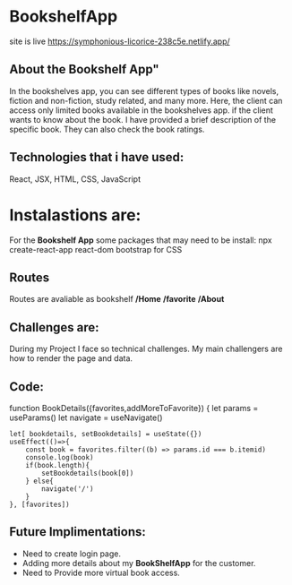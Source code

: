 # BookshelfApp
site is live https://symphonious-licorice-238c5e.netlify.app/
## About the Bookshelf App"
In the bookshelves app, you can see different types of books like novels, fiction and non-fiction, study related, and many more. Here, the client can access only limited books available in the bookshelves app. if the client wants to know about the book. I have provided a brief description of the specific book. They can also check the book ratings.

## Technologies that i have used:
React,  JSX, HTML, CSS, JavaScript 

# Instalastions are:
For the **Bookshelf App** some packages that may need to be install:
npx create-react-app
react-dom
bootstrap for CSS
## Routes
Routes are avaliable as bookshelf
**/Home**
**/favorite**
**/About**
## Challenges are:
During my Project I face so technical challenges. My main challengers are how to render the page and data.
## Code:
function BookDetails({favorites,addMoreToFavorite}) {
    let params = useParams()
    let navigate = useNavigate()

    let[ bookdetails, setBookdetails] = useState({})
    useEffect(()=>{
        const book = favorites.filter((b) => params.id === b.itemid)
        console.log(book)
        if(book.length){
            setBookdetails(book[0])
        } else{
            navigate('/')
        }
    }, [favorites])

## Future Implimentations:
* Need to create login page.
* Adding more details about my **BookShelfApp** for the customer.
* Need to Provide more virtual book access.
